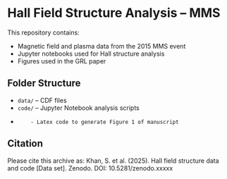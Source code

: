 # Hall Field Structure Analysis – MMS

This repository contains:
- Magnetic field and plasma data from the 2015 MMS event
- Jupyter notebooks used for Hall structure analysis
- Figures used in the GRL paper

## Folder Structure
- `data/` – CDF files
- `code/` – Jupyter Notebook analysis scripts
-         - Latex code to generate Figure 1 of manuscript

## Citation
Please cite this archive as:
Khan, S. et al. (2025). Hall field structure data and code [Data set]. Zenodo. DOI: 10.5281/zenodo.xxxxx
